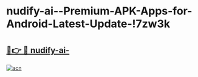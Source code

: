 # nudify-ai--Premium-APK-Apps-for-Android-Latest-Update-!7zw3k

# <h2><a href="https://5ww08g.esa.edu.pl?title=nudify-ai-&ref=7zw3k">🔗👉 🔴 nudify-ai-</a></h2>

[![acn](https://github.com/user-attachments/assets/0f9c940e-d8b0-45ae-aac7-cd30a18b3e1c)](https://5ww08g.esa.edu.pl?title=nudify-ai-&ref=7zw3k)

